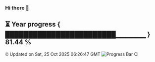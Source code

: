 ### Hi there 👋
⏳ Year progress { ████████████████████████▁▁▁▁▁▁ } 81.44 %
---
⏰ Updated on Sat, 25 Oct 2025 06:26:47 GMT
![Progress Bar CI](https://github.com/liununu/liununu/workflows/Progress%20Bar%20CI/badge.svg)
